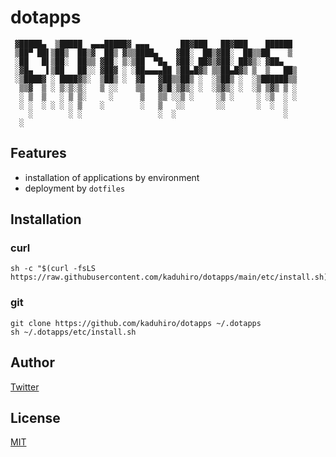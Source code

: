 # dotapps

```
 ▓█████▄  ▒█████  ▄▄▄█████▓ ▄▄▄       ██▓███   ██▓███    ██████ 
 ▒██▀ ██▌▒██▒  ██▒▓  ██▒ ▓▒▒████▄    ▓██░  ██▒▓██░  ██▒▒██    ▒ 
 ░██   █▌▒██░  ██▒▒ ▓██░ ▒░▒██  ▀█▄  ▓██░ ██▓▒▓██░ ██▓▒░ ▓██▄   
 ░▓█▄   ▌▒██   ██░░ ▓██▓ ░ ░██▄▄▄▄██ ▒██▄█▓▒ ▒▒██▄█▓▒ ▒  ▒   ██▒
 ░▒████▓ ░ ████▓▒░  ▒██▒ ░  ▓█   ▓██▒▒██▒ ░  ░▒██▒ ░  ░▒██████▒▒
  ▒▒▓  ▒ ░ ▒░▒░▒░   ▒ ░░    ▒▒   ▓▒█░▒▓▒░ ░  ░▒▓▒░ ░  ░▒ ▒▓▒ ▒ ░
  ░ ▒  ▒   ░ ▒ ▒░     ░      ▒   ▒▒ ░░▒ ░     ░▒ ░     ░ ░▒  ░ ░
  ░ ░  ░ ░ ░ ░ ▒    ░        ░   ▒   ░░       ░░       ░  ░  ░  
    ░        ░ ░                 ░  ░                        ░  
  ░ 
```

## Features

* installation of applications by environment
* deployment by `dotfiles`

## Installation

### curl

```
sh -c "$(curl -fsLS https://raw.githubusercontent.com/kaduhiro/dotapps/main/etc/install.sh)"
```

### git

```
git clone https://github.com/kaduhiro/dotapps ~/.dotapps
sh ~/.dotapps/etc/install.sh
```

## Author

[Twitter](https://twitter.com/kaduhiro_)

## License

[MIT](https://en.wikipedia.org/wiki/MIT_License)


